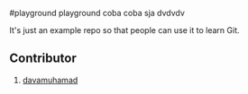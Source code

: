 #playground
playground
coba coba sja
dvdvdv

It's just an example repo so that people can use it to learn Git.

## Contributor

1. [davamuhamad](https://github.com/davamuhamad)
